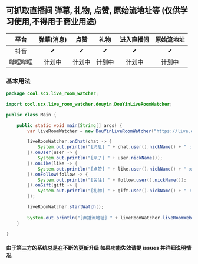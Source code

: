 ## 可抓取直播间 弹幕, 礼物, 点赞, 原始流地址等 (仅供学习使用,不得用于商业用途)

|  平台  | 弹幕(消息) | 点赞  | 礼物  | 进入直播间 | 原始流地址 |
|:----:|:------:|:---:|:---:|:-----:|:-----:|
|  抖音  |   ✔    |  ✔  |  ✔  |   ✔   |   ✔   |
| 哔哩哔哩 |  计划中   | 计划中 | 计划中 |  计划中  |  计划中  |

### 基本用法

``` java
package cool.scx.live_room_watcher;

import cool.scx.live_room_watcher.douyin.DouYinLiveRoomWatcher;

public class Main {

    public static void main(String[] args) {
        var liveRoomWatcher = new DouYinLiveRoomWatcher("https://live.douyin.com/357626301151");

        liveRoomWatcher.onChat(chat -> {
            System.out.println("[消息] " + chat.user().nickName() + " : " + chat.content());
        }).onUser(user -> {
            System.out.println("[来了] " + user.nickName());
        }).onLike(like -> {
            System.out.println("[点赞] " + like.user().nickName() + " x " + like.count());
        }).onFollow(follow -> {
            System.out.println("[关注] " + follow.user().nickName());
        }).onGift(gift -> {
            System.out.println("[礼物] " + gift.user().nickName() + " : " + gift.name() + " x " + gift.count());
        });

        liveRoomWatcher.startWatch();
        
        System.out.println("[直播流地址] " + liveRoomWatcher.liveRoomWebStreamURLs());
    }

}
```

#### 由于第三方的系统总是在不断的更新升级 如果功能失效请提 issues 并详细说明情况
